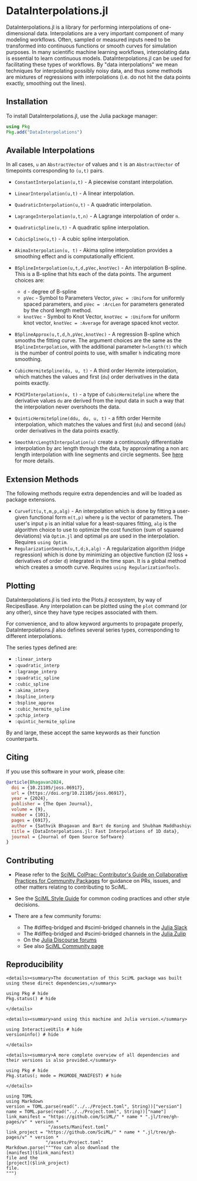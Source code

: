 # DataInterpolations.jl

DataInterpolations.jl is a library for performing interpolations of one-dimensional data. Interpolations are a very important component of many modeling workflows. Often, sampled or measured inputs need to be transformed into continuous functions or smooth curves for simulation purposes. In many scientific machine learning workflows, interpolating data is essential to learn continuous models. DataInterpolations.jl can be used for facilitating these types of workflows. By "data interpolations" we mean techniques for interpolating possibly noisy data, and thus some methods are mixtures of regressions with interpolations (i.e. do not hit the data points exactly, smoothing out the lines).

## Installation

To install DataInterpolations.jl, use the Julia package manager:

```julia
using Pkg
Pkg.add("DataInterpolations")
```

## Available Interpolations

In all cases, `u` an `AbstractVector` of values and `t` is an `AbstractVector` of timepoints
corresponding to `(u,t)` pairs.

  - `ConstantInterpolation(u,t)` - A piecewise constant interpolation.

  - `LinearInterpolation(u,t)` - A linear interpolation.
  - `QuadraticInterpolation(u,t)` - A quadratic interpolation.
  - `LagrangeInterpolation(u,t,n)` - A Lagrange interpolation of order `n`.
  - `QuadraticSpline(u,t)` - A quadratic spline interpolation.
  - `CubicSpline(u,t)` - A cubic spline interpolation.
  - `AkimaInterpolation(u, t)` - Akima spline interpolation provides a smoothing effect and is computationally efficient.
  - `BSplineInterpolation(u,t,d,pVec,knotVec)` - An interpolation B-spline. This is a B-spline that hits each of the data points. The argument choices are:
    
      + `d` - degree of B-spline
      + `pVec` - Symbol to Parameters Vector, `pVec = :Uniform` for uniformly spaced parameters, and `pVec = :ArcLen` for parameters generated by the chord length method.
      + `knotVec` - Symbol to Knot Vector, `knotVec = :Uniform` for uniform knot vector, `knotVec = :Average` for average spaced knot vector.
  - `BSplineApprox(u,t,d,h,pVec,knotVec)` - A regression B-spline which smooths the fitting curve. The argument choices are the same as the `BSplineInterpolation`, with the additional parameter `h<length(t)` which is the number of control points to use, with smaller `h` indicating more smoothing.
  - `CubicHermiteSpline(du, u, t)` - A third order Hermite interpolation, which matches the values and first (`du`) order derivatives in the data points exactly.
  - `PCHIPInterpolation(u, t)` - a type of `CubicHermiteSpline` where the derivative values `du` are derived from the input data in such a way that the interpolation never overshoots the data.
  - `QuinticHermiteSpline(ddu, du, u, t)` - a fifth order Hermite interpolation, which matches the values and first (`du`) and second (`ddu`) order derivatives in the data points exactly.
  - `SmoothArcLengthInterpolation(u)` create a continuously differentiable interpolation by arc length through the data, by approximating a non arc length interpolation with line segments and circle segments. See [here](#smooth-arc-length-interpolation) for more details.

## Extension Methods

The following methods require extra dependencies and will be loaded as package extensions.

  - `Curvefit(u,t,m,p,alg)` - An interpolation which is done by fitting a user-given functional form `m(t,p)` where `p` is the vector of parameters. The user's input `p` is an initial value for a least-squares fitting, `alg` is the algorithm choice to use to optimize the cost function (sum of squared deviations) via `Optim.jl` and optimal `p`s are used in the interpolation. Requires `using Optim`.
  - `RegularizationSmooth(u,t,d;λ,alg)` - A regularization algorithm (ridge regression) which is done by minimizing an objective function (l2 loss + derivatives of order `d`) integrated in the time span. It is a global method which creates a smooth curve.
    Requires `using RegularizationTools`.

## Plotting

DataInterpolations.jl is tied into the Plots.jl ecosystem, by way of RecipesBase.
Any interpolation can be plotted using the `plot` command (or any other), since they have type recipes associated with them.

For convenience, and to allow keyword arguments to propagate properly, DataInterpolations.jl also defines several series types, corresponding to different interpolations.

The series types defined are:

  - `:linear_interp`
  - `:quadratic_interp`
  - `:lagrange_interp`
  - `:quadratic_spline`
  - `:cubic_spline`
  - `:akima_interp`
  - `:bspline_interp`
  - `:bspline_approx`
  - `:cubic_hermite_spline`
  - `:pchip_interp`
  - `:quintic_hermite_spline`

By and large, these accept the same keywords as their function counterparts.

## Citing

If you use this software in your work, please cite:

```bib
@article{Bhagavan2024,
  doi = {10.21105/joss.06917},
  url = {https://doi.org/10.21105/joss.06917},
  year = {2024},
  publisher = {The Open Journal},
  volume = {9},
  number = {101},
  pages = {6917},
  author = {Sathvik Bhagavan and Bart de Koning and Shubham Maddhashiya and Christopher Rackauckas},
  title = {DataInterpolations.jl: Fast Interpolations of 1D data},
  journal = {Journal of Open Source Software}
}
```

## Contributing

  - Please refer to the
    [SciML ColPrac: Contributor's Guide on Collaborative Practices for Community Packages](https://github.com/SciML/ColPrac/blob/master/README.md)
    for guidance on PRs, issues, and other matters relating to contributing to SciML.

  - See the [SciML Style Guide](https://github.com/SciML/SciMLStyle) for common coding practices and other style decisions.
  - There are a few community forums:
    
      + The #diffeq-bridged and #sciml-bridged channels in the
        [Julia Slack](https://julialang.org/slack/)
      + The #diffeq-bridged and #sciml-bridged channels in the
        [Julia Zulip](https://julialang.zulipchat.com/#narrow/stream/279055-sciml-bridged)
      + On the [Julia Discourse forums](https://discourse.julialang.org)
      + See also [SciML Community page](https://sciml.ai/community/)

## Reproducibility

```@raw html
<details><summary>The documentation of this SciML package was built using these direct dependencies,</summary>
```

```@example
using Pkg # hide
Pkg.status() # hide
```

```@raw html
</details>
```

```@raw html
<details><summary>and using this machine and Julia version.</summary>
```

```@example
using InteractiveUtils # hide
versioninfo() # hide
```

```@raw html
</details>
```

```@raw html
<details><summary>A more complete overview of all dependencies and their versions is also provided.</summary>
```

```@example
using Pkg # hide
Pkg.status(; mode = PKGMODE_MANIFEST) # hide
```

```@raw html
</details>
```

```@eval
using TOML
using Markdown
version = TOML.parse(read("../../Project.toml", String))["version"]
name = TOML.parse(read("../../Project.toml", String))["name"]
link_manifest = "https://github.com/SciML/" * name * ".jl/tree/gh-pages/v" * version *
                "/assets/Manifest.toml"
link_project = "https://github.com/SciML/" * name * ".jl/tree/gh-pages/v" * version *
               "/assets/Project.toml"
Markdown.parse("""You can also download the
[manifest]($link_manifest)
file and the
[project]($link_project)
file.
""")
```
